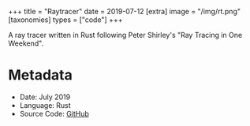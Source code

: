 +++
title = "Raytracer"
date = 2019-07-12
[extra]
image = "/img/rt.png"
[taxonomies]
types = ["code"]
+++

A ray tracer written in Rust following Peter Shirley's "Ray Tracing in One Weekend".

<!--more-->

# Metadata
- Date: July 2019
- Language: Rust
- Source Code: [GitHub](https://github.com/igaryhe/Raytracer)
